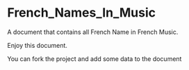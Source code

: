 # French_Names_In_Music

A document that contains all French Name in French Music.

Enjoy this document.

You can fork the project and add some data to the document
